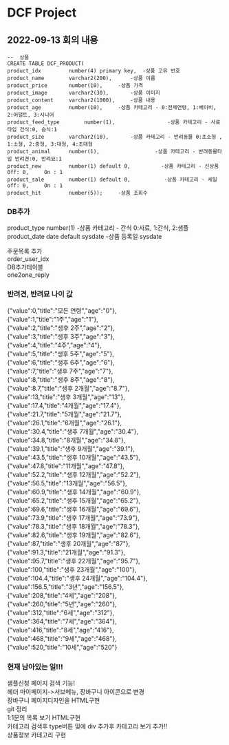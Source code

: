 # DCF Project

## 2022-09-13 회의 내용
```
--  상품
CREATE TABLE DCF_PRODUCT(
product_idx         number(4) primary key,	-상품 고유 번호
product_name        varchar2(200),		-상품 이름
product_price       number(10),		-상품 가격
product_image       varchar2(30),		-상품 이미지
product_content     varchar2(1000),		-상품 내용
product_age         number(10),		-상품 카테고리 - 0:전체연령, 1:베이비, 2:어덜트, 3:시니어
product_feed_type        number(1),              	-상품 카테고리 - 사료타입 건식:0, 습식:1
product_size        varchar2(10),		-상품 카테고리 - 반려동물 0:초소형 , 1:소형, 2:중형, 3:대형, 4:초대형
product_animal      number(1),              	-상품 카테고리 - 반려동물타입 반려견:0, 반려묘:1
product_new         number(1) default 0,          -상품 카테고리 - 신상품 Off: 0,     On : 1
product_sale        number(1) default 0,           -상품 카테고리 - 세일 off: 0,     On : 1
product_hit         number(5));		-상품 조회수
```
### DB추가
product_type number(1)		-상품 카테고리 - 간식 0:사료, 1:간식, 2:샘플  
product_date	date default sysdate	-상품 등록일 sysdate  

주문목록 추가  
order_user_idx  
DB추가테이블  
one2one_reply  

### 반려견, 반려묘 나이 값
{"value":0,"title":"모든 연령","age":"0"},  
{"value":1,"title":"1주","age":"1"},  
{"value":2,"title":"생후 2주","age":"2"},  
{"value":3,"title":"생후 3주","age":"3"},  
{"value":4,"title":"4주","age":"4"},  
{"value":5,"title":"생후 5주","age":"5"},  
{"value":6,"title":"생후 6주","age":"6"},  
{"value":7,"title":"생후 7주","age":"7"},  
{"value":8,"title":"생후 8주","age":"8"},  
{"value":8.7,"title":"생후 2개월","age":"8.7"},  
{"value":13,"title":"생후 3개월","age":"13"},  
{"value":17.4,"title":"4개월","age":"17.4"},  
{"value":21.7,"title":"5개월","age":"21.7"},  
{"value":26.1,"title":"6개월","age":"26.1"},  
{"value":30.4,"title":"생후 7개월","age":"30.4"},  
{"value":34.8,"title":"8개월","age":"34.8"},  
{"value":39.1,"title":"생후 9개월","age":"39.1"},  
{"value":43.5,"title":"생후 10개월","age":"43.5"},  
{"value":47.8,"title":"11개월","age":"47.8"},  
{"value":52.2,"title":"생후 12개월","age":"52.2"},  
{"value":56.5,"title":"13개월","age":"56.5"},  
{"value":60.9,"title":"생후 14개월","age":"60.9"},  
{"value":65.2,"title":"생후 15개월","age":"65.2"},  
{"value":69.6,"title":"생후 16개월","age":"69.6"},  
{"value":73.9,"title":"생후 17개월","age":"73.9"},  
{"value":78.3,"title":"생후 18개월","age":"78.3"},  
{"value":82.6,"title":"생후 19개월","age":"82.6"},  
{"value":87,"title":"생후 20개월","age":"87"},  
{"value":91.3,"title":"21개월","age":"91.3"},  
{"value":95.7,"title":"생후 22개월","age":"95.7"},  
{"value":100,"title":"생후 23개월","age":"100"},  
{"value":104.4,"title":"생후 24개월","age":"104.4"},  
{"value":156.5,"title":"3년","age":"156.5"},  
{"value":208,"title":"4세","age":"208"},  
{"value":260,"title":"5년","age":"260"},  
{"value":312,"title":"6세","age":"312"},  
{"value":364,"title":"7세","age":"364"},  
{"value":416,"title":"8세","age":"416"},  
{"value":468,"title":"9세","age":"468"},  
{"value":520,"title":"10세","age":"520"}  
                                    
### 현재 남아있는 일!!!
샘플신청 페이지 검색 기능!  
헤더 마이페이지->서브메뉴, 장바구니 아이콘으로 변경  
장바구니 페이지디자인을 HTML구현  
git 정리  
1:1문의 목록 보기 HTML구현  
카테고리 검색후 type버튼 및에 div 추가후 카테고리 보기 추가!!  
상품정보 카테고리 구현  
 
